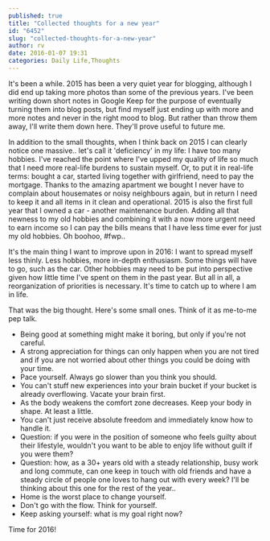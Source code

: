 ```yaml
---
published: true
title: "Collected thoughts for a new year"
id: "6452"
slug: "collected-thoughts-for-a-new-year"
author: rv
date: 2016-01-07 19:31
categories: Daily Life,Thoughts
---
```

It's been a while. 2015 has been a very quiet year for blogging, although I did end up taking more photos than some of the previous years. I've been writing down short notes in Google Keep for the purpose of eventually turning them into blog posts, but find myself just ending up with more and more notes and never in the right mood to blog. But rather than throw them away, I'll write them down here. They'll prove useful to future me.

In addition to the small thoughts, when I think back on 2015 I can clearly notice one massive.. let's call it 'deficiency' in my life: I have too many hobbies. I've reached the point where I've upped my quality of life so much that I need more real-life burdens to sustain myself. Or, to put it in real-life terms: bought a car, started living together with girlfriend, need to pay the mortgage. Thanks to the amazing apartment we bought I never have to complain about housemates or noisy neighbours again, but in return I need to keep it and all items in it clean and operational. 2015 is also the first full year that I owned a car - another maintenance burden. Adding all that newness to my old hobbies and combining it with a now more urgent need to earn income so I can pay the bills means that I have less time ever for just my old hobbies. Oh boohoo, #fwp..

It's the main thing I want to improve upon in 2016: I want to spread myself less thinly. Less hobbies, more in-depth enthusiasm. Some things will have to go, such as the car. Other hobbies may need to be put into perspective given how little time I've spent on them in the past year. But all in all, a reorganization of priorities is necessary. It's time to catch up to where I am in life.

That was the big thought. Here's some small ones. Think of it as me-to-me pep talk.
<ul>
	<li>Being good at something might make it boring, but only if you're not careful.</li>
	<li>A strong appreciation for things can only happen when you are not tired and if you are not worried about other things you could be doing with your time.</li>
	<li>Pace yourself. Always go slower than you think you should.</li>
	<li>You can't stuff new experiences into your brain bucket if your bucket is already overflowing. Vacate your brain first.</li>
	<li>As the body weakens the comfort zone decreases. Keep your body in shape. At least a little.</li>
	<li>You can't just receive absolute freedom and immediately know how to handle it.</li>
	<li>Question: if you were in the position of someone who feels guilty about their lifestyle, wouldn't you want to be able to enjoy life without guilt if you were them?</li>
	<li>Question: how, as a 30+ years old with a steady relationship, busy work and long commute, can one keep in touch with old friends and have a steady circle of people one loves to hang out with every week? I'll be thinking about this one for the rest of the year..</li>
	<li>Home is the worst place to change yourself.</li>
	<li>Don't go with the flow. Think for yourself.</li>
	<li>Keep asking yourself: what is my goal right now?</li>
</ul>
Time for 2016!